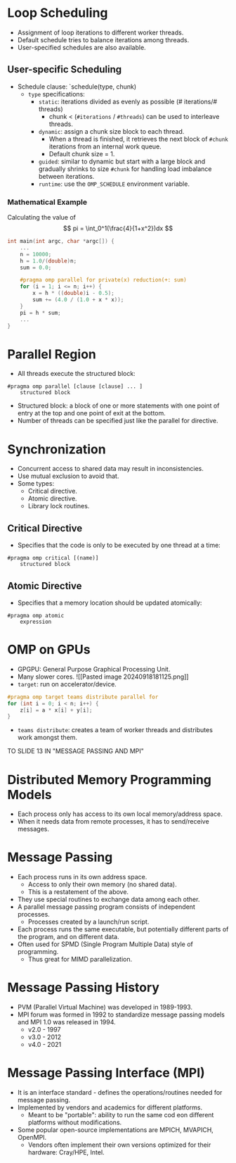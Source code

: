 # Loop Scheduling
- Assignment of loop iterations to different worker threads.
- Default schedule tries to balance iterations among threads.
- User-specified schedules are also available.
## User-specific Scheduling
- Schedule clause: `schedule(type, chunk)
	- `type` specifications: 
		- `static`: iterations divided as evenly as possible (# iterations/# threads)
			- chunk $<$ (`#iterations` $/$ `#threads`) can be used to interleave threads.
		- `dynamic`: assign a chunk size block to each thread.
			- When a thread is finished, it retrieves the next block of `#chunk` iterations from an internal work queue.
			- Default chunk size = 1.
		- `guided`: similar to dynamic but start with a large block and gradually shrinks to size `#chunk` for handling load imbalance between iterations.
		- `runtime`: use the `OMP_SCHEDULE` environment variable.
### Mathematical Example
Calculating the value of 
$$
pi = \int_0^1(\frac{4}{1+x^2})dx
$$
```cpp
int main(int argc, char *argc[]) {
	...
	n = 10000;
	h = 1.0/(double)n;
	sum = 0.0;

	#pragma omp parallel for private(x) reduction(+: sum)
	for (i = 1; i <= n; i++) {
		x = h * ((double)i - 0.5);
		sum += (4.0 / (1.0 + x * x));
	}
	pi = h * sum;
	...
}
```
# Parallel Region
- All threads execute the structured block:
```
#pragma omp parallel [clause [clause] ... ]
	structured block
```
- Structured block: a block of one or more statements with one point of entry at the top and one point of exit at the bottom.
- Number of threads can be specified just like the parallel for directive.
# Synchronization
- Concurrent access to shared data may result in inconsistencies.
- Use mutual exclusion to avoid that.
- Some types:
	- Critical directive.
	- Atomic directive.
	- Library lock routines.
## Critical Directive
- Specifies that the code is only to be executed by one thread at a time:
```
#pragma omp critical [(name)]
	structured block
```
## Atomic Directive
- Specifies that a memory location should be updated atomically:
```
#pragma omp atomic
	expression
```

# OMP on GPUs
- GPGPU: General Purpose Graphical Processing Unit.
- Many slower cores.
![[Pasted image 20240918181125.png]]
- `target`: run on accelerator/device.
```cpp
#pragma omp target teams distribute parallel for
for (int i = 0; i < n; i++) {
	z[i] = a * x[i] + y[i];
}
```
- `teams distribute`: creates a team of worker threads and distributes work amongst them.


TO SLIDE 13 IN "MESSAGE PASSING AND MPI"
# Distributed Memory Programming Models
- Each process only has access to its own local memory/address space.
- When it needs data from remote processes, it has to send/receive messages.
# Message Passing
- Each process runs in its own address space.
	- Access to only their own memory (no shared data).
	- This is a restatement of the above.
- They use special routines to exchange data among each other.
- A parallel message passing program consists of independent processes.
	- Processes created by a launch/run script.
- Each process runs the same executable, but potentially different parts of the program, and on different data.
- Often used for SPMD (Single Program Multiple Data) style of programming.
	- Thus great for MIMD parallelization.
# Message Passing History
- PVM (Parallel Virtual Machine) was developed in 1989-1993.
- MPI forum was formed in 1992 to standardize message passing models and MPI 1.0 was released in 1994.
	- v2.0 - 1997
	- v3.0 - 2012
	- v4.0 - 2021

# Message Passing Interface (MPI)
- It is an interface standard - defines the operations/routines needed for message passing.
- Implemented by vendors and academics for different platforms.
	- Meant to be "portable": ability to run the same cod eon different platforms without modifications.
- Some popular open-source implementations are MPICH, MVAPICH, OpenMPI.
	- Vendors often implement their own versions optimized for their hardware: Cray/HPE, Intel.
